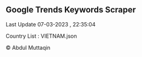 

## Google Trends Keywords Scraper 
 
Last Update 07-03-2023 , 22:35:04

Country List :
VIETNAM.json



© Abdul Muttaqin 
